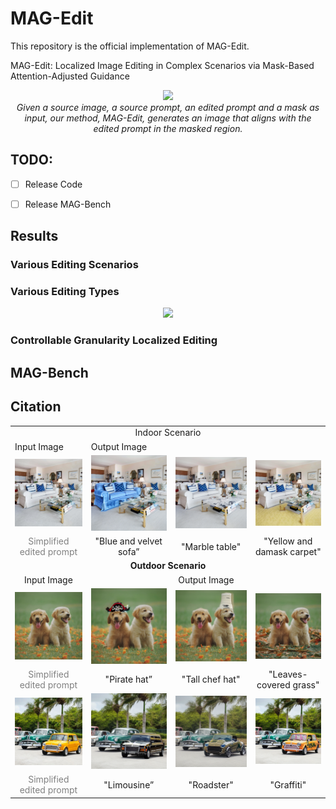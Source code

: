 # MAG-Edit

This repository is the official implementation of MAG-Edit.

MAG-Edit: Localized Image Editing in Complex Scenarios via
Mask-Based Attention-Adjusted Guidance  

<p align="center">
<img src="assets/teaser.png" width="1080px"/>  
<br>
<em>Given a source image, a source prompt, an edited prompt and a mask as input, our method, MAG-Edit, generates an image that aligns with the edited prompt in the masked region.</em>
</p>



## TODO:
- [ ] Release Code
- [ ] Release MAG-Bench



## Results

### Various Editing Scenarios

<table class="center">
 <tr>
  <td style="vertical-align:middle;text-align:center;" colspan="4">Indoor Scenario</b></td>
</tr>
<tr>
  <td style=style="vertical-align:middle;text-align:center;">Input Image</td>
  <td style=style="vertical-align:middle;text-align:center;" colspan="3">Output Image</td>
</tr>
<tr>
  <td><img src="assets/editing_scenarios/indoor/source.jpg"></td>
  <td><img src="assets/editing_scenarios/indoor/sofa.png"></td>
  <td><img src="assets/editing_scenarios/indoor/table.png"></td>              
  <td><img src="assets/editing_scenarios/indoor/carpet.png"></td>
</tr>
<tr>
  <td  style="vertical-align:middle;text-align:center;color:grey;">Simplified edited prompt</td>
  <td  style="vertical-align:middle;text-align:center;">"Blue and velvet sofa”</td>
  <td  style="vertical-align:middle;text-align:center;">"Marble table"</td>
  <td style="vertical-align:middle;text-align:center;">"Yellow and damask carpet"</td>
</tr>
 <tr>
  <td style="vertical-align:middle;text-align:center;" colspan="4"><b>Outdoor Scenario</b></td>
</tr>
<tr>
  <td style="text-align:center;">Input Image</td>
  <td style="text-align:center;" colspan="3">Output Image</td>
</tr>
<tr>
  <td><img src="assets/editing_scenarios/outdoor/1/source.jpg"></td>
  <td><img src="assets/editing_scenarios/outdoor/1/hat1.png"></td>
  <td><img src="assets/editing_scenarios/outdoor/1/hat2.png"></td>              
  <td><img src="assets/editing_scenarios/outdoor/1/grass.png"></td>
</tr>
<tr>
  <td  style="vertical-align:middle;text-align:center;color:gray;">Simplified edited prompt</td>
  <td  style="vertical-align:middle;text-align:center;">"Pirate hat”</td>
  <td  style="vertical-align:middle;text-align:center;">"Tall chef hat"</td>
  <td  style="vertical-align:middle;text-align:center;">"Leaves-covered grass"</td>
</tr>
<tr>
  <td><img src="assets/editing_scenarios/outdoor/2/source.jpg"></td>
  <td><img src="assets/editing_scenarios/outdoor/2/limousine.png"></td>
  <td><img src="assets/editing_scenarios/outdoor/2/roadster.png"></td>              
  <td><img src="assets/editing_scenarios/outdoor/2/graffiti.png"></td>
</tr>
<tr>
  <td style="vertical-align:middle;text-align:center;color:gray;">Simplified edited prompt</td>
  <td  style="vertical-align:middle;text-align:center;">"Limousine”</td>
  <td style="vertical-align:middle;text-align:center;">"Roadster"</td>
  <td  style="vertical-align:middle;text-align:center;">"Graffiti"</td>
</tr>





### Various Editing Types

<p align="center">
<img src="assets/editing_types.png"/>  




### Controllable Granularity  Localized Editing  









## MAG-Bench









## Citation